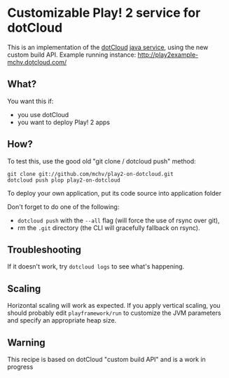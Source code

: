 # Customizable Play! 2 service for dotCloud

This is an implementation of the [dotCloud](http://www.dotcloud.com/) [java service](http://docs.dotcloud.com/services/java/), using the new custom build API.
Example running instance: http://play2example-mchv.dotcloud.com/ 

## What?

You want this if:

- you use dotCloud
- you want to deploy Play! 2 apps

## How?

To test this, use the good old "git clone / dotcloud push" method:

    git clone git://github.com/mchv/play2-on-dotcloud.git
    dotcloud push plop play2-on-dotcloud

To deploy your own application, put its code source into application folder

Don't forget to do one of the following:

- ``dotcloud push`` with the ``--all`` flag (will force the use of rsync over git),
- rm the ``.git`` directory (the CLI will gracefully fallback on rsync).

## Troubleshooting

If it doesn't work, try ``dotcloud logs`` to see what's happening.

## Scaling

Horizontal scaling will work as expected. If you apply vertical scaling, you should probably edit ``playframework/run`` to customize the JVM parameters and specify an appropriate heap size.

## Warning

This recipe is based on dotCloud "custom build API" and is a work in progress
